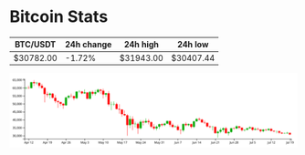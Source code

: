 # Bitcoin Stats

BTC/USDT|24h change|24h high|24h low|
|---|---|---|---|
|$30782.00|-1.72%|$31943.00|$30407.44|

<img src="./chart.svg">
